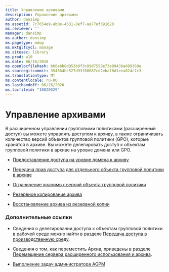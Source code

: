 ```yaml
---
title: Управление архивами
description: Управление архивами
author: dansimp
ms.assetid: 7c7654e9-ab0e-4531-8ef7-ae77ef391620
ms.reviewer: ''
manager: dansimp
ms.author: dansimp
ms.pagetype: mdop
ms.mktglfcycl: manage
ms.sitesec: library
ms.prod: w10
ms.date: 06/16/2016
ms.openlocfilehash: b66abb0d953b8f3c89d7558e73e99438a689369e
ms.sourcegitcommit: 354664bc527d93f80687cd2eba70d1eea024c7c3
ms.translationtype: MT
ms.contentlocale: ru-RU
ms.lasthandoff: 06/26/2020
ms.locfileid: "10820529"
---
```

# Управление архивами


В расширенном управлении групповыми политиками (расширенный доступ) вы можете управлять доступом к архиву, а также ограничивать количество версий объектов групповой политики (GPO), которые хранятся в архиве. Вы можете делегировать доступ к объектам групповой политики в архиве на уровне домена или GPO.

-   [Предоставление доступа на уровне домена к архиву](delegate-domain-level-access-to-the-archive-agpm30ops.md)

-   [Передача прав доступа для отдельного объекта групповой политики в архиве](delegate-access-to-an-individual-gpo-in-the-archive-agpm30ops.md)

-   [Ограничение хранимых версий объекта групповой политики](limit-the-gpo-versions-stored-agpm30ops.md)

-   [Резервное копирование архива](back-up-the-archive.md)

-   [Восстановление архива из резервной копии](restore-the-archive-from-a-backup.md)

### Дополнительные ссылки

-   Сведения о делегировании доступа к объектам групповой политики в рабочей среде можно найти в разделе [Передача доступа в производственную среду](delegate-access-to-the-production-environment-agpm30ops.md).

-   Сведения о том, как переместить Архив, приведены в разделе [Перемещение сервера расширенного использования и архива](move-the-agpm-server-and-the-archive.md).

-   [Выполнение задач администратора AGPM](performing-agpm-administrator-tasks-agpm30ops.md)

 

 





